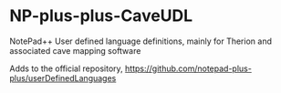 # NP-plus-plus-CaveUDL
NotePad++ User defined language definitions, mainly for Therion and associated cave mapping software

Adds to the official repository, https://github.com/notepad-plus-plus/userDefinedLanguages

